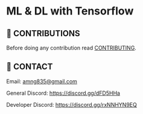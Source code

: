 # ML & DL with Tensorflow

## 📝 CONTRIBUTIONS

Before doing any contribution read <a href="https://github.com/DEADSEC-SECURITY/ML-DL/blob/main/CONTRIBUTING.md">CONTRIBUTING</a>.

## 📧 CONTACT

Email: amng835@gmail.com

General Discord: https://discord.gg/dFD5HHa

Developer Discord: https://discord.gg/rxNNHYN9EQ

